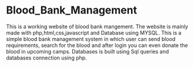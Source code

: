 # Blood_Bank_Management
This is a working website of blood bank mangement.
The website is mainly made with php,html,css,javascript and Database using MYSQL.
This is a simple blood bank management system in which user can send blood requirements, search for the blood and after login you can even donate the blood in upcoming camps.
Databases is built using Sql queries and databases connection using php.
